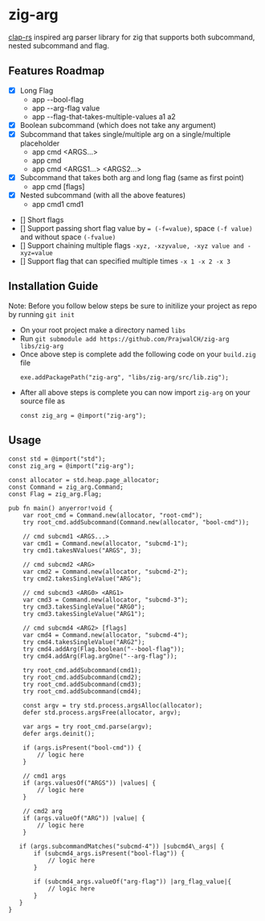 # zig-arg
[clap-rs](https://github.com/clap-rs/clap) inspired arg parser library for zig that supports both subcommand, nested subcommand and flag.

## Features Roadmap
* [x] Long Flag
    - app --bool-flag
    - app --arg-flag value
    - app --flag-that-takes-multiple-values a1 a2
* [x] Boolean subcommand (which does not take any argument)
* [x] Subcommand that takes single/multiple arg on a single/multiple placeholder
    - app cmd <ARGS...>
    - app cmd <ARG1> <ARG2>
    - app cmd <ARGS1...> <ARGS2...>
* [x] Subcommand that takes both arg and long flag (same as first point)
    - app cmd <ARG1> [flags]
* [x] Nested subcommand (with all the above features)
    - app cmd1 cmd1
* [] Short flags
* [] Support passing short flag value by `= (-f=value)`, space `(-f value)` and without space `(-fvalue)`
* [] Support chaining multiple flags `-xyz, -xzyvalue, -xyz value and -xyz=value`
* [] Support flag that can specified multiple times `-x 1 -x 2 -x 3`

## Installation Guide
Note: Before you follow below steps be sure to initilize your project as repo by running `git init`

- On your root project make a directory named `libs`
- Run `git submodule add https://github.com/PrajwalCH/zig-arg libs/zig-arg`
- Once above step is complete add the following code on your `build.zig` file
    ```zig
    exe.addPackagePath("zig-arg", "libs/zig-arg/src/lib.zig");
    ```
- After all above steps is complete you can now import `zig-arg` on your source file as
    ```zig
    const zig_arg = @import("zig-arg");
    ```

## Usage
```zig
const std = @import("std");
const zig_arg = @import("zig-arg");

const allocator = std.heap.page_allocator;
const Command = zig_arg.Command;
const Flag = zig_arg.Flag;

pub fn main() anyerror!void {
    var root_cmd = Command.new(allocator, "root-cmd");
    try root_cmd.addSubcommand(Command.new(allocator, "bool-cmd"));

    // cmd subcmd1 <ARGS...>
    var cmd1 = Command.new(allocator, "subcmd-1");
    try cmd1.takesNValues("ARGS", 3);

    // cmd subcmd2 <ARG>
    var cmd2 = Command.new(allocator, "subcmd-2");
    try cmd2.takesSingleValue("ARG");

    // cmd subcmd3 <ARG0> <ARG1>
    var cmd3 = Command.new(allocator, "subcmd-3");
    try cmd3.takesSingleValue("ARG0");
    try cmd3.takesSingleValue("ARG1");

    // cmd subcmd4 <ARG2> [flags]
    var cmd4 = Command.new(allocator, "subcmd-4");
    try cmd4.takesSingleValue("ARG2");
    try cmd4.addArg(Flag.boolean("--bool-flag"));
    try cmd4.addArg(Flag.argOne("--arg-flag"));

    try root_cmd.addSubcommand(cmd1);
    try root_cmd.addSubcommand(cmd2);
    try root_cmd.addSubcommand(cmd3);
    try root_cmd.addSubcommand(cmd4);

    const argv = try std.process.argsAlloc(allocator);
    defer std.process.argsFree(allocator, argv);

    var args = try root_cmd.parse(argv);
    defer args.deinit();

    if (args.isPresent("bool-cmd")) {
        // logic here
    }

    // cmd1 args
    if (args.valuesOf("ARGS")) |values| {
        // logic here
    }

    // cmd2 arg
    if (args.valueOf("ARG")) |value| {
        // logic here
    }

   if (args.subcommandMatches("subcmd-4")) |subcmd4\_args| {
       if (subcmd4_args.isPresent("bool-flag")) {
           // logic here
       }

       if (subcmd4_args.valueOf("arg-flag")) |arg_flag_value|{
           // logic here
       }
   }
}
```
